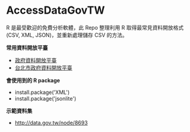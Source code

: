 # AccessDataGovTW
R 是最受歡迎的免費分析軟體，此 Repo 整理利用 R 取得最常見資料開放格式 (CSV, XML, JSON)，並重新處理儲存 CSV 的方法。

**常用資料開放平臺**
- [政府資料開放平臺](http://data.gov.tw/)
- [台北市政府資料開放平臺](http://data.taipei/)

**會使用到的 R package**
- install.package('XML')
- install.package('jsonlite')

**示範資料集**
- http://data.gov.tw/node/8693
